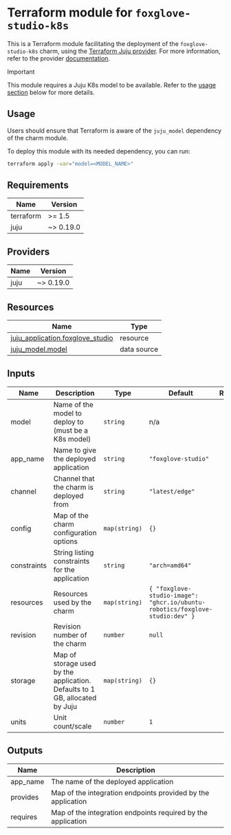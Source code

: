 # Terraform module for `foxglove-studio-k8s`

This is a Terraform module facilitating the deployment of the `foxglove-studio-k8s` charm,
using the [Terraform Juju provider](https://github.com/juju/terraform-provider-juju/).
For more information,
refer to the provider [documentation](https://registry.terraform.io/providers/juju/juju/latest/docs).

> [!IMPORTANT]
> This module requires a Juju K8s model to be available.
> Refer to the [usage section](#usage) below for more details.

## Usage

Users should ensure that Terraform is aware of the `juju_model` dependency of the charm module.

To deploy this module with its needed dependency, you can run:

```bash
terraform apply -var="model=<MODEL_NAME>"
```

<!-- BEGIN_TF_DOCS -->
## Requirements

| Name | Version |
|------|---------|
| terraform | >= 1.5 |
| juju | ~> 0.19.0 |

## Providers

| Name | Version |
|------|---------|
| juju | ~> 0.19.0 |

## Resources

| Name | Type |
|------|------|
| [juju_application.foxglove_studio](https://registry.terraform.io/providers/juju/juju/latest/docs/resources/application) | resource |
| [juju_model.model](https://registry.terraform.io/providers/juju/juju/latest/docs/data-sources/model) | data source |

## Inputs

| Name | Description | Type | Default | Required |
|------|-------------|------|---------|:--------:|
| model | Name of the model to deploy to (must be a K8s model) | `string` | n/a | yes |
| app\_name | Name to give the deployed application | `string` | `"foxglove-studio"` | no |
| channel | Channel that the charm is deployed from | `string` | `"latest/edge"` | no |
| config | Map of the charm configuration options | `map(string)` | `{}` | no |
| constraints | String listing constraints for the application | `string` | `"arch=amd64"` | no |
| resources | Resources used by the charm | `map(string)` | ```{ "foxglove-studio-image": "ghcr.io/ubuntu-robotics/foxglove-studio:dev" }``` | no |
| revision | Revision number of the charm | `number` | `null` | no |
| storage | Map of storage used by the application. Defaults to 1 GB, allocated by Juju | `map(string)` | `{}` | no |
| units | Unit count/scale | `number` | `1` | no |

## Outputs

| Name | Description |
|------|-------------|
| app\_name | The name of the deployed application |
| provides | Map of the integration endpoints provided by the application |
| requires | Map of the integration endpoints required by the application |
<!-- END_TF_DOCS -->
